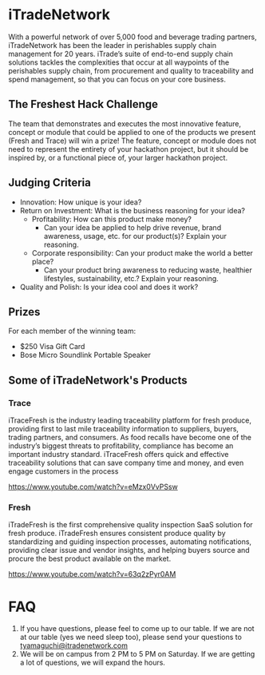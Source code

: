 # iTradeNetwork
With a powerful network of over 5,000 food and beverage trading partners, iTradeNetwork has been the leader in perishables supply chain management for 20 years. iTrade’s suite of end-to-end supply chain solutions tackles the complexities that occur at all waypoints of the perishables supply chain, from procurement and quality to traceability and spend management, so that you can focus on your core business.
## The Freshest Hack Challenge
The team that demonstrates and executes the most innovative feature, concept or module that could be applied to one of the products we present (Fresh and Trace) will win a prize! The feature, concept or module does not need to represent the entirety of your hackathon project, but it should be inspired by, or a functional piece of, your larger hackathon project.
## Judging Criteria
* Innovation: How unique is your idea?
* Return on Investment: What is the business reasoning for your idea?
  * Profitability: How can this product make money?
    * Can your idea be applied to help drive revenue, brand awareness, usage, etc. for our product(s)? Explain your reasoning.
  * Corporate responsibility: Can your product make the world a better place?
    * Can your product bring awareness to reducing waste, healthier lifestyles, sustainability, etc.? Explain your reasoning.
* Quality and Polish: Is your idea cool and does it work?
## Prizes
For each member of the winning team:
  * $250 Visa Gift Card
  * Bose Micro Soundlink Portable Speaker
## Some of iTradeNetwork's Products
### Trace
iTraceFresh is the industry leading traceability platform for fresh produce, providing first to last mile traceability information to suppliers, buyers, trading partners, and consumers. As food recalls have become one of the industry’s biggest threats to profitability, compliance has become an important industry standard. iTraceFresh offers quick and effective traceability solutions that can save company time and money, and even engage customers in the process

https://www.youtube.com/watch?v=eMzx0VvPSsw
### Fresh
iTradeFresh is the first comprehensive quality inspection SaaS solution for fresh produce. iTradeFresh ensures consistent produce quality by standardizing and guiding inspection processes, automating notifications, providing clear issue and vendor insights, and helping buyers source and procure the best product available on the market.

https://www.youtube.com/watch?v=63q2zPyr0AM

# FAQ
1. If you have questions, please feel to come up to our table. If we are not at our table (yes we need sleep too), please send your questions to tyamaguchi@itradenetwork.com
2. We will be on campus from 2 PM to 5 PM on Saturday. If we are getting a lot of questions, we will expand the hours.
